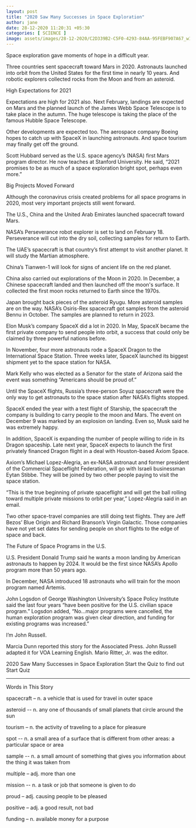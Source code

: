 ```yaml
---
layout: post
title: "2020 Saw Many Successes in Space Exploration"
author: jane 
date: 28-12-2020 11:20:31 +05:30 
categories: [ SCIENCE ] 
image: assets/images/28-12-2020/C2D339B2-C5F0-4293-84AA-95FEBF907A67_w1200_r1.jpg
---
```

Space exploration gave moments of hope in a difficult year.

Three countries sent spacecraft toward Mars in 2020. Astronauts launched into orbit from the United States for the first time in nearly 10 years. And robotic explorers collected rocks from the Moon and from an asteroid.

High Expectations for 2021

Expectations are high for 2021 also. Next February, landings are expected on Mars and the planned launch of the James Webb Space Telescope is to take place in the autumn. The huge telescope is taking the place of the famous Hubble Space Telescope.

Other developments are expected too. The aerospace company Boeing hopes to catch up with SpaceX in launching astronauts. And space tourism may finally get off the ground.

Scott Hubbard served as the U.S. space agency’s (NASA) first Mars program director. He now teaches at Stanford University. He said, “2021 promises to be as much of a space exploration bright spot, perhaps even more.”

Big Projects Moved Forward

Although the coronavirus crisis created problems for all space programs in 2020, most very important projects still went forward.

The U.S., China and the United Arab Emirates launched spacecraft toward Mars.

NASA’s Perseverance robot explorer is set to land on February 18. Perseverance will cut into the dry soil, collecting samples for return to Earth.

The UAE’s spacecraft is that country’s first attempt to visit another planet. It will study the Martian atmosphere.

China’s Tianwen-1 will look for signs of ancient life on the red planet.

China also carried out explorations of the Moon in 2020. In December, a Chinese spacecraft landed and then launched off the moon's surface. It collected the first moon rocks returned to Earth since the 1970s.

Japan brought back pieces of the asteroid Ryugu. More asteroid samples are on the way. NASA’s Osiris-Rex spacecraft got samples from the asteroid Bennu in October. The samples are planned to return in 2023.

Elon Musk’s company SpaceX did a lot in 2020. In May, SpaceX became the first private company to send people into orbit, a success that could only be claimed by three powerful nations before.

In November, four more astronauts rode a SpaceX Dragon to the International Space Station. Three weeks later, SpaceX launched its biggest shipment yet to the space station for NASA.

Mark Kelly who was elected as a Senator for the state of Arizona said the event was something “Americans should be proud of.”

Until the SpaceX flights, Russia’s three-person Soyuz spacecraft were the only way to get astronauts to the space station after NASA’s flights stopped.

SpaceX ended the year with a test flight of Starship, the spacecraft the company is building to carry people to the moon and Mars. The event on December 9 was marked by an explosion on landing. Even so, Musk said he was extremely happy.

In addition, SpaceX is expanding the number of people willing to ride in its Dragon spaceship. Late next year, SpaceX expects to launch the first privately financed Dragon flight in a deal with Houston-based Axiom Space.

Axiom’s Michael Lopez-Alegria, an ex-NASA astronaut and former president of the Commercial Spaceflight Federation, will go with Israeli businessman Eytan Stibbe. They will be joined by two other people paying to visit the space station.

“This is the true beginning of private spaceflight and will get the ball rolling toward multiple private missions to orbit per year,” Lopez-Alegria said in an email.

Two other space-travel companies are still doing test flights. They are Jeff Bezos’ Blue Origin and Richard Branson’s Virgin Galactic. Those companies have not yet set dates for sending people on short flights to the edge of space and back.

The Future of Space Programs in the U.S.

U.S. President Donald Trump said he wants a moon landing by American astronauts to happen by 2024. It would be the first since NASA’s Apollo program more than 50 years ago.

In December, NASA introduced 18 astronauts who will train for the moon program named Artemis.

John Logsdon of George Washington University’s Space Policy Institute said the last four years “have been positive for the U.S. civilian space program.” Logsdon added, “No...major programs were cancelled, the human exploration program was given clear direction, and funding for existing programs was increased.”

I’m John Russell.

Marcia Dunn reported this story for the Associated Press. John Russell adapted it for VOA Learning English. Mario Ritter, Jr. was the editor.

2020 Saw Many Successes in Space Exploration Start the Quiz to find out Start Quiz



_____________________________________________________________

Words in This Story

spacecraft – n. a vehicle that is used for travel in outer space

asteroid -- n. any one of thousands of small planets that circle around the sun

tourism – n. the activity of traveling to a place for pleasure

spot -- n. a small area of a surface that is different from other areas: a particular space or area

sample -- n. a small amount of something that gives you information about the thing it was taken from

multiple – adj. more than one

mission -- n. a task or job that someone is given to do

proud – adj. causing people to be pleased

positive – adj. a good result, not bad

funding – n. available money for a purpose